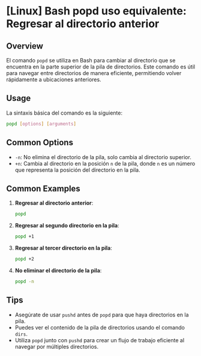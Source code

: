 # [Linux] Bash popd uso equivalente: Regresar al directorio anterior

## Overview
El comando `popd` se utiliza en Bash para cambiar al directorio que se encuentra en la parte superior de la pila de directorios. Este comando es útil para navegar entre directorios de manera eficiente, permitiendo volver rápidamente a ubicaciones anteriores.

## Usage
La sintaxis básica del comando es la siguiente:

```bash
popd [options] [arguments]
```

## Common Options
- `-n`: No elimina el directorio de la pila, solo cambia al directorio superior.
- `+n`: Cambia al directorio en la posición `n` de la pila, donde `n` es un número que representa la posición del directorio en la pila.

## Common Examples

1. **Regresar al directorio anterior**:
   ```bash
   popd
   ```

2. **Regresar al segundo directorio en la pila**:
   ```bash
   popd +1
   ```

3. **Regresar al tercer directorio en la pila**:
   ```bash
   popd +2
   ```

4. **No eliminar el directorio de la pila**:
   ```bash
   popd -n
   ```

## Tips
- Asegúrate de usar `pushd` antes de `popd` para que haya directorios en la pila.
- Puedes ver el contenido de la pila de directorios usando el comando `dirs`.
- Utiliza `popd` junto con `pushd` para crear un flujo de trabajo eficiente al navegar por múltiples directorios.